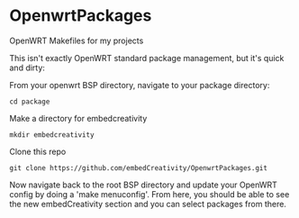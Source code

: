 # OpenwrtPackages
OpenWRT Makefiles for my projects

This isn't exactly OpenWRT standard package management, but it's quick and dirty:

From your openwrt BSP directory, navigate to your package directory:

    cd package

Make a directory for embedcreativity
  
    mkdir embedcreativity
    
Clone this repo
  
    git clone https://github.com/embedCreativity/OpenwrtPackages.git

Now navigate back to the root BSP directory and update your OpenWRT config by doing a 'make menuconfig'.
From here, you should be able to see the new embedCreativity section and you can select packages from there.
